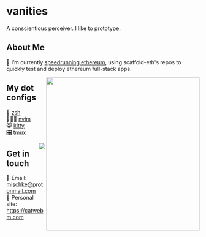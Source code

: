 # vanities
A conscientious perceiver. I like to prototype.

## About Me 
🔭 I’m currently <a href="https://github.com/vanities/speedrun-ethereum">speedrunning ethereum</a>, using scaffold-eth's repos to quickly test and deploy ethereum full-stack apps.<br>

<img align="right" src='https://github-readme-stats.vercel.app/api?username=vanities&show_icons=true&theme=dracula&hide_title=true&count_private=true' width=400/>

## My dot configs
🐚 [zsh](https://github.com/vanities/macbook-scripts/blob/master/dotfiles/.zshrc)<br>
🧑🏻‍💻 [nvim](https://github.com/vanities/macbook-scripts/blob/master/dotfiles/.config/nvim/init.vim)<br>
😸 [kitty](https://github.com/vanities/macbook-scripts/blob/master/dotfiles/.config/kitty/kitty.conf)<br>
🎛 [tmux](https://github.com/vanities/macbook-scripts/blob/master/dotfiles/.tmux.conf)

<img align="right" src="https://github-readme-stats.vercel.app/api/top-langs/?username=vanities&layout=compact&theme=dracula" />

## Get in touch
📧 Email: [mischke@protonmail.com](mailto:mischke@protonmail.com)<br>
🤠 Personal site: https://catwebm.com<br>
